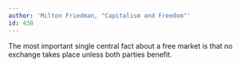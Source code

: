 ```yaml
---
author: 'Milton Friedman, "Capitalism and Freedom"'
id: 438
---
```


The most important single central fact about a free market is that no exchange takes place unless both parties benefit.
